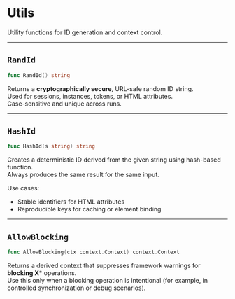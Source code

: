 # Utils

Utility functions for ID generation and context control.

---

## `RandId`

```go
func RandId() string
```

Returns a **cryptographically secure**, URL-safe random ID string.  
Used for sessions, instances, tokens, or HTML attributes.  
Case-sensitive and unique across runs.

---

## `HashId`

```go
func HashId(s string) string
```

Creates a deterministic ID derived from the given string using hash-based function.  
Always produces the same result for the same input.  

Use cases:
- Stable identifiers for HTML attributes
- Reproducible keys for caching or element binding

---

## `AllowBlocking`

```go
func AllowBlocking(ctx context.Context) context.Context
```

Returns a derived context that suppresses framework warnings for **blocking X*** operations.  
Use this only when a blocking operation is intentional (for example, in controlled synchronization or debug scenarios).

